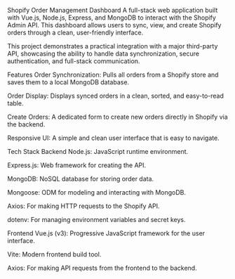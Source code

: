 Shopify Order Management Dashboard
A full-stack web application built with Vue.js, Node.js, Express, and MongoDB to interact with the Shopify Admin API. This dashboard allows users to sync, view, and create Shopify orders through a clean, user-friendly interface.

This project demonstrates a practical integration with a major third-party API, showcasing the ability to handle data synchronization, secure authentication, and full-stack communication.

Features
Order Synchronization: Pulls all orders from a Shopify store and saves them to a local MongoDB database.

Order Display: Displays synced orders in a clean, sorted, and easy-to-read table.

Create Orders: A dedicated form to create new orders directly in Shopify via the backend.

Responsive UI: A simple and clean user interface that is easy to navigate.

Tech Stack
Backend
Node.js: JavaScript runtime environment.

Express.js: Web framework for creating the API.

MongoDB: NoSQL database for storing order data.

Mongoose: ODM for modeling and interacting with MongoDB.

Axios: For making HTTP requests to the Shopify API.

dotenv: For managing environment variables and secret keys.

Frontend
Vue.js (v3): Progressive JavaScript framework for the user interface.

Vite: Modern frontend build tool.

Axios: For making API requests from the frontend to the backend.